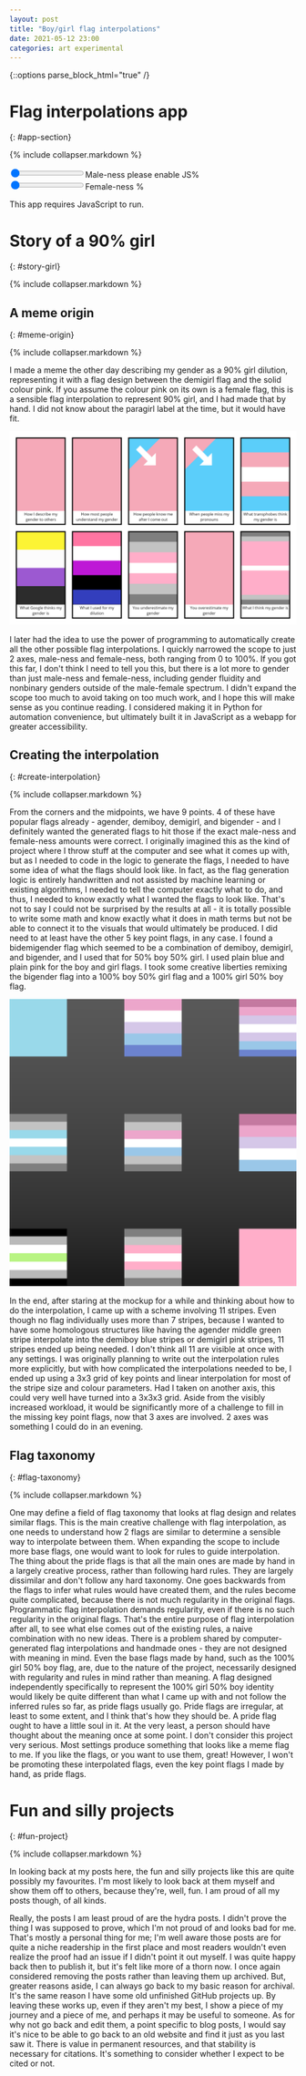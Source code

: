 ```yaml
---
layout: post
title: "Boy/girl flag interpolations"
date: 2021-05-12 23:00
categories: art experimental
---
```


{::options parse_block_html="true" /}

# Flag interpolations app
{: #app-section}

{% include collapser.markdown %}

<input type="range" min="0" max="100" value="0" id="boySlider">Male-ness <span id="boyPercent">please enable JS</span>%<br/>
<input type="range" min="0" max="100" value="0" id="girlSlider">Female-ness <span id="girlPercent"></span>%<br/>
<div>
<div id="stripe-01"/>
<div id="stripe-02"/>
<div id="stripe-03"/>
<div id="stripe-04"/>
<div id="stripe-05"/>
<div id="stripe-06"/>
<div id="stripe-07"/>
<div id="stripe-08"/>
<div id="stripe-09"/>
<div id="stripe-10"/>
<div id="stripe-11"/>
</div>

<div class="no-js">
This app requires JavaScript to run.
</div>

# Story of a 90% girl
{: #story-girl}

{% include collapser.markdown %}

<div>

## A meme origin
{: #meme-origin}

{% include collapser.markdown %}

<div>

I made a meme the other day describing my gender as a 90% girl dilution, representing it with a flag design between the demigirl flag and the solid colour pink.
If you assume the colour pink on its own is a female flag, this is a sensible flag interpolation to represent 90% girl, and I had made that by hand.
I did not know about the paragirl label at the time, but it would have fit.

![A parody of the swing set project meme, showing how various groups would understand or perceive the author's gender. The last 3 are, in order: the demigirl flag, with the caption "You underestimate my gender", a solid pink colour, representing female, with the caption "You overestimate my gender", and a flag design between the demigirl flag and a solid pink colour, with the caption "What I think my gender is".](/assets/misc/gender-design-meme-all.png)

I later had the idea to use the power of programming to automatically create all the other possible flag interpolations.
I quickly narrowed the scope to just 2 axes, male-ness and female-ness, both ranging from 0 to 100%.
If you got this far, I don't think I need to tell you this, but there is a lot more to gender than just male-ness and female-ness, including gender fluidity and nonbinary genders outside of the male-female spectrum.
I didn't expand the scope too much to avoid taking on too much work, and I hope this will make sense as you continue reading.
I considered making it in Python for automation convenience, but ultimately built it in JavaScript as a webapp for greater accessibility.

</div>

## Creating the interpolation
{: #create-interpolation}

{% include collapser.markdown %}

<div>

From the corners and the midpoints, we have 9 points.
4 of these have popular flags already - agender, demiboy, demigirl, and bigender - and I definitely wanted the generated flags to hit those if the exact male-ness and female-ness amounts were correct.
I originally imagined this as the kind of project where I throw stuff at the computer and see what it comes up with, but as I needed to code in the logic to generate the flags, I needed to have some idea of what the flags should look like.
In fact, as the flag generation logic is entirely handwritten and not assisted by machine learning or existing algorithms, I needed to tell the computer exactly what to do, and thus, I needed to know exactly what I wanted the flags to look like.
That's not to say I could not be surprised by the results at all - it is totally possible to write some math and know exactly what it does in math terms but not be able to connect it to the visuals that would ultimately be produced.
I did need to at least have the other 5 key point flags, in any case.
I found a bidemigender flag which seemed to be a combination of demiboy, demigirl, and bigender, and I used that for 50% boy 50% girl.
I used plain blue and plain pink for the boy and girl flags.
I took some creative liberties remixing the bigender flag into a 100% boy 50% girl flag and a 100% girl 50% boy flag.

![A 3x3 grid of flags showing combinations of varying amounts of male-ness and varying amounts of female-ness, including my flag designs for the entries without popular flags.](/assets/misc/flag-interpolations-idea.png)

In the end, after staring at the mockup for a while and thinking about how to do the interpolation, I came up with a scheme involving 11 stripes.
Even though no flag individually uses more than 7 stripes, because I wanted to have some homologous structures like having the agender middle green stripe interpolate into the demiboy blue stripes or demigirl pink stripes, 11 stripes ended up being needed.
I don't think all 11 are visible at once with any settings.
I was originally planning to write out the interpolation rules more explicitly, but with how complicated the interpolations needed to be, I ended up using a 3x3 grid of key points and linear interpolation for most of the stripe size and colour parameters.
Had I taken on another axis, this could very well have turned into a 3x3x3 grid.
Aside from the visibly increased workload, it would be significantly more of a challenge to fill in the missing key point flags, now that 3 axes are involved.
2 axes was something I could do in an evening.

</div>

## Flag taxonomy
{: #flag-taxonomy}

{% include collapser.markdown %}

<div>

One may define a field of flag taxonomy that looks at flag design and relates similar flags.
This is the main creative challenge with flag interpolation, as one needs to understand how 2 flags are similar to determine a sensible way to interpolate between them.
When expanding the scope to include more base flags, one would want to look for rules to guide interpolation.
The thing about the pride flags is that all the main ones are made by hand in a largely creative process, rather than following hard rules.
They are largely dissimilar and don't follow any hard taxonomy.
One goes backwards from the flags to infer what rules would have created them, and the rules become quite complicated, because there is not much regularity in the original flags.
Programmatic flag interpolation demands regularity, even if there is no such regularity in the original flags.
That's the entire purpose of flag interpolation after all, to see what else comes out of the existing rules, a naive combination with no new ideas.
There is a problem shared by computer-generated flag interpolations and handmade ones - they are not designed with meaning in mind.
Even the base flags made by hand, such as the 100% girl 50% boy flag, are, due to the nature of the project, necessarily designed with regularity and rules in mind rather than meaning.
A flag designed independently specifically to represent the 100% girl 50% boy identity would likely be quite different than what I came up with and not follow the inferred rules so far, as pride flags usually go.
Pride flags are irregular, at least to some extent, and I think that's how they should be.
A pride flag ought to have a little soul in it.
At the very least, a person should have thought about the meaning once at some point.
I don't consider this project very serious.
Most settings produce something that looks like a meme flag to me.
If you like the flags, or you want to use them, great!
However, I won't be promoting these interpolated flags, even the key point flags I made by hand, as pride flags.

</div>

</div>

# Fun and silly projects
{: #fun-project}

{% include collapser.markdown %}

<div>

In looking back at my posts here, the fun and silly projects like this are quite possibly my favourites.
I'm most likely to look back at them myself and show them off to others, because they're, well, fun.
I am proud of all my posts though, of all kinds.

Really, the posts I am least proud of are the hydra posts.
I didn't prove the thing I was supposed to prove, which I'm not proud of and looks bad for me.
That's mostly a personal thing for me; I'm well aware those posts are for quite a niche readership in the first place and most readers wouldn't even realize the proof had an issue if I didn't point it out myself.
I was quite happy back then to publish it, but it's felt like more of a thorn now.
I once again considered removing the posts rather than leaving them up archived.
But, greater reasons aside, I can always go back to my basic reason for archival.
It's the same reason I have some old unfinished GitHub projects up.
By leaving these works up, even if they aren't my best, I show a piece of my journey and a piece of me, and perhaps it may be useful to someone.
As for why not go back and edit them, a point specific to blog posts, I would say it's nice to be able to go back to an old website and find it just as you last saw it.
There is value in permanent resources, and that stability is necessary for citations.
It's something to consider whether I expect to be cited or not.

</div>

<script src="/assets/js/flag_interpolation.js"></script>